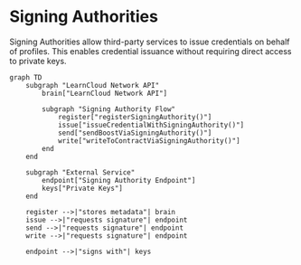 # Signing Authorities

Signing Authorities allow third-party services to issue credentials on behalf of profiles. This enables credential issuance without requiring direct access to private keys.

```mermaid
graph TD
    subgraph "LearnCloud Network API"
        brain["LearnCloud Network API"]

        subgraph "Signing Authority Flow"
            register["registerSigningAuthority()"]
            issue["issueCredentialWithSigningAuthority()"]
            send["sendBoostViaSigningAuthority()"]
            write["writeToContractViaSigningAuthority()"]
        end
    end

    subgraph "External Service"
        endpoint["Signing Authority Endpoint"]
        keys["Private Keys"]
    end

    register -->|"stores metadata"| brain
    issue -->|"requests signature"| endpoint
    send -->|"requests signature"| endpoint
    write -->|"requests signature"| endpoint

    endpoint -->|"signs with"| keys
```

